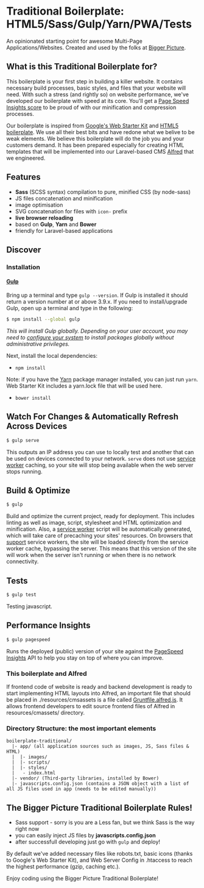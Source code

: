 # Traditional Boilerplate: HTML5/Sass/Gulp/Yarn/PWA/Tests
An opinionated starting point for awesome Multi-Page Applications/Websites. Created and used by the folks at [Bigger Picture](http://www.biggerpicture.agency).

## What is this Traditional Boilerplate for?
This boilerplate is your first step in building a killer website. It contains necessary build processes, basic styles, and files that your website will need.
With such a stress (and rightly so) on website performance, we've developed our boilerplate with speed at its core. You'll get a [Page Speed Insights score](https://developers.google.com/speed/pagespeed/insights/) to be proud of with our minification and compression processes.   

Our boilerplate is inspired from [Google's Web Starter Kit](https://developers.google.com/web/tools/starter-kit/) and [HTML5 boilerplate](https://html5boilerplate.com). We use all their best bits and have redone what we belive to be weak elements. We believe this boilerplate will do the job you and your customers demand.
It has been prepared especially for creating HTML templates that will be implemented into our Laravel-based CMS [Alfred](http://www.alfred-cms.com/) that we engineered.

## Features
* **Sass** (SCSS syntax) compilation to pure, minified CSS (by node-sass)
* JS files concatenation and minification
* image optimisation
* SVG concatenation for files with ```icon-``` prefix
* **live browser reloading**
* based on **Gulp**, **Yarn** and **Bower**
* friendly for Laravel-based applications

## Discover

### Installation


#### [Gulp](http://gulpjs.com)

Bring up a terminal and type `gulp --version`.
If Gulp is installed it should return a version number at or above 3.9.x.
If you need to install/upgrade Gulp, open up a terminal and type in the following:

```sh
$ npm install --global gulp
```

*This will install Gulp globally. Depending on your user account, you may need to [configure your system](https://github.com/sindresorhus/guides/blob/master/npm-global-without-sudo.md) to install packages globally without administrative privileges.*

Next, install the local dependencies:

* ```npm install```

Note: if you have the [Yarn](https://yarnpkg.com/) package manager installed, you can just run `yarn`.
Web Starter Kit includes a yarn.lock file that will be used here.

* ```bower install```




## Watch For Changes & Automatically Refresh Across Devices

```sh
$ gulp serve
```

This outputs an IP address you can use to locally test and another that can be used on devices
connected to your network.
`serve` does not use [service worker](http://www.html5rocks.com/en/tutorials/service-worker/introduction/)
caching, so your site will stop being available when the web server stops running.

## Build & Optimize

```sh
$ gulp
```

Build and optimize the current project, ready for deployment.
This includes linting as well as image, script, stylesheet and HTML optimization and minification.
Also, a [service worker](http://www.html5rocks.com/en/tutorials/service-worker/introduction/)
script will be automatically generated, which will take care of precaching your sites' resources.
On browsers that [support](https://jakearchibald.github.io/isserviceworkerready/) service
workers, the site will be loaded directly from the service worker cache, bypassing the server.
This means that this version of the site will work when the server isn't running or when there is
no network connectivity.

## Tests

```sh
$ gulp test
```

Testing javascript.


## Performance Insights

```sh
$ gulp pagespeed
```

Runs the deployed (public) version of your site against the [PageSpeed Insights](https://developers.google.com/speed/pagespeed/insights/) API to help you stay on top of where you can improve.

### This boilerplate and Alfred
If frontend code of website is ready and backend development is ready to start implementing HTML layouts into Alfred, an important file that should be placed in ./resources/cmsassets is a file called [Gruntfile.alfred.js](https://bitbucket.org/snippets/snowflakers/78kk5). It allows frontend developers to edit source frontend files of Alfred in resources/cmassets/ directory.

### Directory Structure: the most important elements

```
boilerplate-traditional/
  |- app/ (all application sources such as images, JS, Sass files & HTML)
  |  |- images/
  |  |- scripts/
  |  |- styles/
  |   - index.html
  |- vendor/ (Third-party libraries, installed by Bower)
  |- javascripts.config.json (contains a JSON object with a list of all JS files used in app (needs to be edited manually))
```

## The Bigger Picture Traditional Boilerplate Rules!
* Sass support - sorry is you are a Less fan, but we think Sass is the way right now
* you can easily inject JS files by **javascripts.config.json**
* after successfull developing just go with ```gulp``` and deploy!

By default we've added necessary files like robots.txt, basic icons (thanks to Google's Web Starter Kit), and Web Server Config in .htaccess to reach the highest performance (gzip, caching etc.).

Enjoy coding using the Bigger Picture Traditional Boilerplate!
